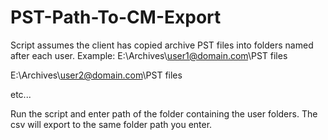 # PST-Path-To-CM-Export

Script assumes the client has copied archive PST files into folders named after each user.
Example:
E:\Archives\user1@domain.com\PST files

E:\Archives\user2@domain.com\PST files

etc...

Run the script and enter path of the folder containing the user folders.  The csv will export to the same folder path you enter.
